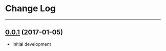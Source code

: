 # Change Log
---

## [0.0.1](https://github.com/toastnz/toast-cms-helpers/tree/0.0.1) (2017-01-05)

* Initial development
